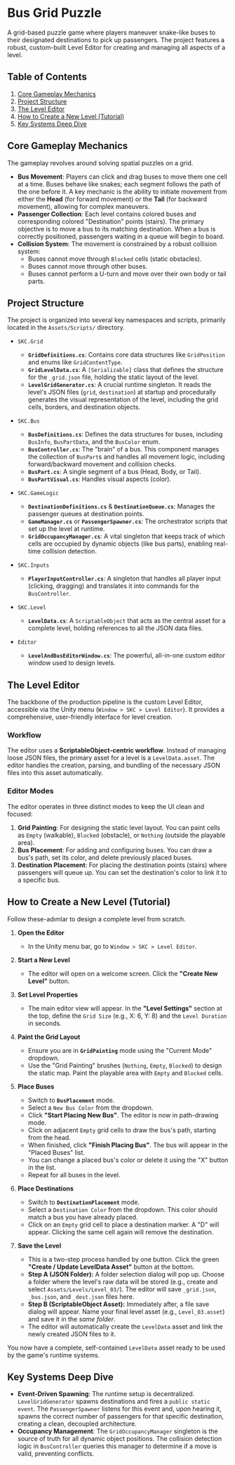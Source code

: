 # Bus Grid Puzzle

A grid-based puzzle game where players maneuver snake-like buses to their designated destinations to pick up passengers. The project features a robust, custom-built Level Editor for creating and managing all aspects of a level.

## Table of Contents
1.  [Core Gameplay Mechanics](#core-gameplay-mechanics)
2.  [Project Structure](#project-structure)
3.  [The Level Editor](#the-level-editor)
4.  [How to Create a New Level (Tutorial)](#how-to-create-a-new-level-tutorial)
5.  [Key Systems Deep Dive](#key-systems-deep-dive)

## Core Gameplay Mechanics

The gameplay revolves around solving spatial puzzles on a grid.

* **Bus Movement**: Players can click and drag buses to move them one cell at a time. Buses behave like snakes; each segment follows the path of the one before it. A key mechanic is the ability to initiate movement from either the **Head** (for forward movement) or the **Tail** (for backward movement), allowing for complex maneuvers.
* **Passenger Collection**: Each level contains colored buses and corresponding colored "Destination" points (stairs). The primary objective is to move a bus to its matching destination. When a bus is correctly positioned, passengers waiting in a queue will begin to board.
* **Collision System**: The movement is constrained by a robust collision system:
    * Buses cannot move through `Blocked` cells (static obstacles).
    * Buses cannot move through other buses.
    * Buses cannot perform a U-turn and move over their own body or tail parts.

## Project Structure

The project is organized into several key namespaces and scripts, primarily located in the `Assets/Scripts/` directory.

* `SKC.Grid`
    * **`GridDefinitions.cs`**: Contains core data structures like `GridPosition` and enums like `GridContentType`.
    * **`GridLevelData.cs`**: A `[Serializable]` class that defines the structure for the `_grid.json` file, holding the static layout of the level.
    * **`LevelGridGenerator.cs`**: A crucial runtime singleton. It reads the level's JSON files (`grid`, `destination`) at startup and procedurally generates the visual representation of the level, including the grid cells, borders, and destination objects.

* `SKC.Bus`
    * **`BusDefinitions.cs`**: Defines the data structures for buses, including `BusInfo`, `BusPartData`, and the `BusColor` enum.
    * **`BusController.cs`**: The "brain" of a bus. This component manages the collection of `BusPart`s and handles all movement logic, including forward/backward movement and collision checks.
    * **`BusPart.cs`**: A single segment of a bus (Head, Body, or Tail).
    * **`BusPartVisual.cs`**: Handles visual aspects (color).

* `SKC.GameLogic`
    * **`DestinationDefinitions.cs`** & **`DestinationQueue.cs`**: Manages the passenger queues at destination points.
    * **`GameManager.cs`** or **`PassengerSpawner.cs`**: The orchestrator scripts that set up the level at runtime.
    * **`GridOccupancyManager.cs`**: A vital singleton that keeps track of which cells are occupied by dynamic objects (like bus parts), enabling real-time collision detection.

* `SKC.Inputs`
    * **`PlayerInputController.cs`**: A singleton that handles all player input (clicking, dragging) and translates it into commands for the `BusController`.

* `SKC.Level`
    * **`LevelData.cs`**: A `ScriptableObject` that acts as the central asset for a complete level, holding references to all the JSON data files.

* `Editor`
    * **`LevelAndBusEditorWindow.cs`**: The powerful, all-in-one custom editor window used to design levels.

## The Level Editor

The backbone of the production pipeline is the custom Level Editor, accessible via the Unity menu (`Window > SKC > Level Editor`). It provides a comprehensive, user-friendly interface for level creation.

### Workflow

The editor uses a **ScriptableObject-centric workflow**. Instead of managing loose JSON files, the primary asset for a level is a `LevelData.asset`. The editor handles the creation, parsing, and bundling of the necessary JSON files into this asset automatically.

### Editor Modes

The editor operates in three distinct modes to keep the UI clean and focused:
1.  **Grid Painting**: For designing the static level layout. You can paint cells as `Empty` (walkable), `Blocked` (obstacle), or `Nothing` (outside the playable area).
2.  **Bus Placement**: For adding and configuring buses. You can draw a bus's path, set its color, and delete previously placed buses.
3.  **Destination Placement**: For placing the destination points (stairs) where passengers will queue up. You can set the destination's color to link it to a specific bus.

## How to Create a New Level (Tutorial)

Follow these-adımlar to design a complete level from scratch.

1.  **Open the Editor**
    * In the Unity menu bar, go to `Window > SKC > Level Editor`.

2.  **Start a New Level**
    * The editor will open on a welcome screen. Click the **"Create New Level"** button.

3.  **Set Level Properties**
    * The main editor view will appear. In the **"Level Settings"** section at the top, define the `Grid Size` (e.g., X: 6, Y: 8) and the `Level Duration` in seconds.

4.  **Paint the Grid Layout**
    * Ensure you are in **`GridPainting`** mode using the "Current Mode" dropdown.
    * Use the "Grid Painting" brushes (`Nothing`, `Empty`, `Blocked`) to design the static map. Paint the playable area with `Empty` and `Blocked` cells.

5.  **Place Buses**
    * Switch to **`BusPlacement`** mode.
    * Select a `New Bus Color` from the dropdown.
    * Click **"Start Placing New Bus"**. The editor is now in path-drawing mode.
    * Click on adjacent `Empty` grid cells to draw the bus's path, starting from the head.
    * When finished, click **"Finish Placing Bus"**. The bus will appear in the "Placed Buses" list.
    * You can change a placed bus's color or delete it using the "X" button in the list.
    * Repeat for all buses in the level.

6.  **Place Destinations**
    * Switch to **`DestinationPlacement`** mode.
    * Select a `Destination Color` from the dropdown. This color should match a bus you have already placed.
    * Click on an `Empty` grid cell to place a destination marker. A "D" will appear. Clicking the same cell again will remove the destination.

7.  **Save the Level**
    * This is a two-step process handled by one button. Click the green **"Create / Update LevelData Asset"** button at the bottom.
    * **Step A (JSON Folder):** A folder selection dialog will pop up. Choose a folder where the level's raw data will be stored (e.g., create and select `Assets/Levels/Level_03/`). The editor will save `_grid.json`, `_bus.json`, and `_dest.json` files here.
    * **Step B (ScriptableObject Asset):** Immediately after, a file save dialog will appear. Name your final level asset (e.g., `Level_03.asset`) and save it in the *same folder*.
    * The editor will automatically create the `LevelData` asset and link the newly created JSON files to it.

You now have a complete, self-contained `LevelData` asset ready to be used by the game's runtime systems.

## Key Systems Deep Dive

* **Event-Driven Spawning**: The runtime setup is decentralized. `LevelGridGenerator` spawns destinations and fires a `public static event`. The `PassengerSpawner` listens for this event and, upon hearing it, spawns the correct number of passengers for that specific destination, creating a clean, decoupled architecture.
* **Occupancy Management**: The `GridOccupancyManager` singleton is the source of truth for all dynamic object positions. The collision detection logic in `BusController` queries this manager to determine if a move is valid, preventing conflicts.
